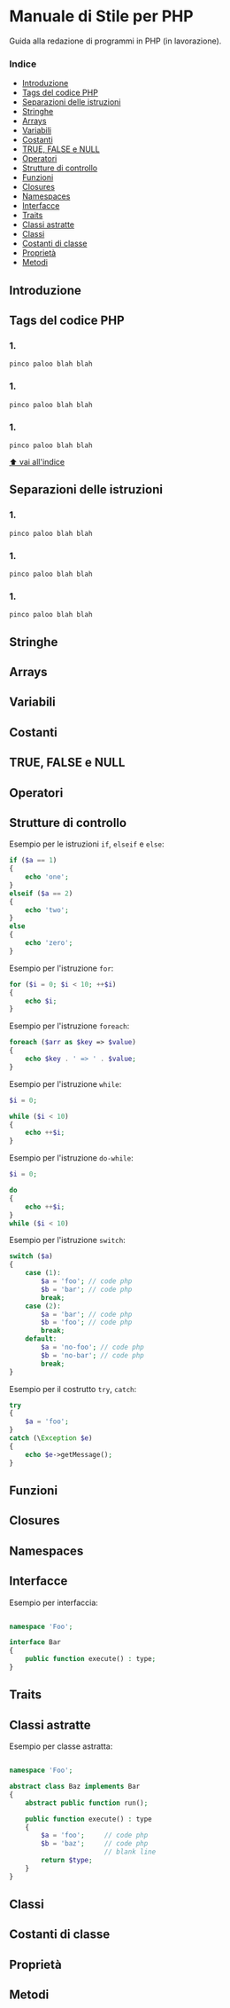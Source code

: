 # Manuale di Stile per PHP
Guida alla redazione di programmi in PHP (in lavorazione).

### Indice
* [Introduzione](#introduzione)
* [Tags del codice PHP](#tags-del-codice-php)
* [Separazioni delle istruzioni](#separazione-delle-istruzioni)
* [Stringhe](#stringhe)
* [Arrays](#arrays)
* [Variabili](#variabili)
* [Costanti](#costanti)
* [TRUE, FALSE e NULL](#true-false-e-null)
* [Operatori](#operatori)
* [Strutture di controllo](#strutture-di-controllo)
* [Funzioni](#funzioni)
* [Closures](#closures)
* [Namespaces](#namespaces)
* [Interfacce](#interfacce)
* [Traits](#traits)
* [Classi astratte](#classi-astratte)
* [Classi](#classi)
* [Costanti di classe](#costanti-di-classe)
* [Proprietà](#proprietà)
* [Metodi](#metodi)


## Introduzione
## Tags del codice PHP
### 1.
    pinco paloo blah blah

### 1.
    pinco paloo blah blah
    
### 1.
    pinco paloo blah blah

[⬆ vai all'indice](#indice)

## Separazioni delle istruzioni
### 1.
    pinco paloo blah blah

### 1.
    pinco paloo blah blah
    
### 1.
    pinco paloo blah blah
## Stringhe
## Arrays
## Variabili
## Costanti
## TRUE, FALSE e NULL
## Operatori
## Strutture di controllo

Esempio per le istruzioni `if`, `elseif` e `else`:
```php
if ($a == 1) 
{
    echo 'one';
}
elseif ($a == 2) 
{
    echo 'two';
}
else
{
    echo 'zero';
}

```

Esempio per l'istruzione `for`:
```php
for ($i = 0; $i < 10; ++$i) 
{
    echo $i;
}

```

Esempio per l'istruzione `foreach`:
```php
foreach ($arr as $key => $value) 
{
    echo $key . ' => ' . $value;
}

```
Esempio per l'istruzione `while`:
```php
$i = 0;

while ($i < 10) 
{
    echo ++$i;
}

```

Esempio per l'istruzione `do-while`:
```php
$i = 0;

do
{
    echo ++$i;
}
while ($i < 10) 

```

Esempio per l'istruzione `switch`:
```php
switch ($a)  
{
    case (1): 
        $a = 'foo'; // code php
        $b = 'bar'; // code php
        break;
    case (2): 
        $a = 'bar'; // code php
        $b = 'foo'; // code php
        break;
    default: 
        $a = 'no-foo'; // code php
        $b = 'no-bar'; // code php
        break;
}

```

Esempio per il costrutto `try`, `catch`:
```php
try
{
    $a = 'foo';
}
catch (\Exception $e)
{
    echo $e->getMessage();
}

```


## Funzioni
## Closures
## Namespaces
## Interfacce
Esempio per interfaccia:
```php

namespace 'Foo';

interface Bar
{
    public function execute() : type;
}

```


## Traits
## Classi astratte
Esempio per classe astratta:
```php

namespace 'Foo';

abstract class Baz implements Bar
{
    abstract public function run();

    public function execute() : type
    {
        $a = 'foo';     // code php
        $b = 'baz';     // code php
                        // blank line
        return $type;
    }
}
```


## Classi
## Costanti di classe
## Proprietà
## Metodi
